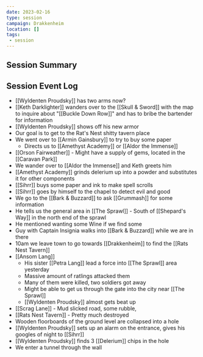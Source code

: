 ```yaml
---
date: 2023-02-16
type: session
campaign: Drakkenheim
location: []
tags:
 - session
---
```


## Session Summary

## Session Event Log

- [[Wyldenten Proudsky]] has two arms now?
- [[Keth Darklighter]] wanders over to the [[Skull & Sword]] with the map to inquire about "[[Buckle Down Row]]" and has to bribe the bartender for information
- [[Wyldenten Proudsky]] shows off his new armor
- Our goal is to get to the Rat's Nest shitty tavern place
- We went over to [[Armin Gainsbury]] to try to buy some paper
	- Directs us to [[Amethyst Academy]] or [[Aldor the Immense]]
- [[Orson Fairweather]] - Might have a supply of gems, located in the [[Caravan Park]]
- We wander over to [[Aldor the Immense]] and Keth greets him
- [[Amethyst Academy]] grinds delerium up into a powder and substitutes it for other components
- [[Sihrr]] buys some paper and ink to make spell scrolls
- [[Sihrr]] goes by himself to the chapel to detect evil and good
- We go to the [[Bark & Buzzard]] to ask [[Grummash]] for some information
- He tells us the general area in [[The Sprawl]]  - South of [[Shepard's Way]] in the north end of the sprawl
- He mentioned wanting some Wine if we find some
- Guy with Captain Insignia walks into [[Bark & Buzzard]] while we are in there
- 10am we leave town to go towards [[Drakkenheim]] to find the [[Rats Nest Tavern]]
- [[Ansom Lang]]
	- His sister [[Petra Lang]] lead a force into [[The Sprawl]] area yesterday
	- Massive amount of ratlings attacked them
	- Many of them were killed, two soldiers got away
	- Might be able to get us through the gate into the city near [[The Sprawl]]
	- [[Wyldenten Proudsky]] almost gets beat up
- [[Scrag Lane]] - Mud slicked road, some rubble, 
- [[Rats Nest Tavern]] - Pretty much destroyed
- Wooden floorboards of the ground level are collapsed into a hole
- [[Wyldenten Proudsky]] sets up an alarm on the entrance, gives his googles of night to [[Sihrr]]
- [[Wyldenten Proudsky]] finds 3 [[Delerium]] chips in the hole
- We enter a tunnel through the wall
